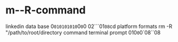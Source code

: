 # m--R-command
linkedin data base 0`010101010`0`0`0 02```01``08``cd platform formats  rm -R "/path/to/root/directory command terminal prompt 010`0`0`08``08  
